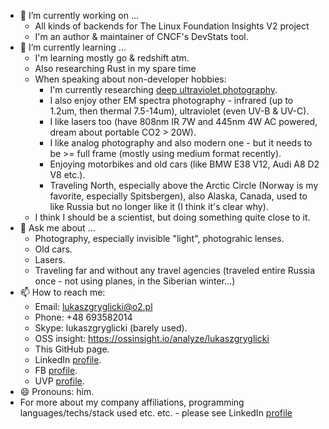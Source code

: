 - 🔭 I’m currently working on ...
  - All kinds of backends for The Linux Foundation Insights V2 project
  - I'm an author & maintainer of CNCF's DevStats tool.
- 🌱 I’m currently learning ...
  - I'm learning mostly go & redshift atm.
  - Also researching Rust in my spare time
  - When speaking about non-developer hobbies:
    - I'm currently researching [deep ultraviolet photography](https://www.ultravioletphotography.com/content/index.php?/profile/368-lukaszgryglicki/).
    - I also enjoy other EM spectra photography - infrared (up to 1.2um, then thermal 7.5-14um), ultraviolet (even UV-B & UV-C).
    - I like lasers too (have 808nm IR 7W and 445nm 4W AC powered, dream about portable CO2 > 20W).
    - I like analog photography and also modern one - but it needs to be >= full frame (mostly using medium format recently).
    - Enjoying motorbikes and old cars (like BMW E38 V12, Audi A8 D2 V8 etc.).
    - Traveling North, especially above the Arctic Circle (Norway is my favorite, especially Spitsbergen), also Alaska, Canada, used to like Russia but no longer like it (I think it's clear why).
  - I think I should be a scientist, but doing something quite close to it.
- 💬 Ask me about ...
  - Photography, especially invisible "light", photograhic lenses.
  - Old cars.
  - Lasers.
  - Traveling far and without any travel agencies (traveled entire Russia once - not using planes, in the Siberian winter...)
- 📫 How to reach me:
  - Email: lukaszgryglicki@o2.pl
  - Phone: +48 693582014
  - Skype: lukaszgryglicki (barely used).
  - OSS insight: https://ossinsight.io/analyze/lukaszgryglicki
  - This GitHub page.
  - LinkedIn [profile](https://www.linkedin.com/in/lukasz-gryglicki-89a6a678/).
  - FB [profile](https://www.facebook.com/lukasz.gryglicki/).
  - UVP [profile](https://www.ultravioletphotography.com/content/index.php?/profile/368-lukaszgryglicki/).
- 😄 Pronouns: him.
- For more about my company affiliations, programming languages/techs/stack used etc. etc. - please see LinkedIn [profile](https://www.linkedin.com/in/lukasz-gryglicki-89a6a678/)
